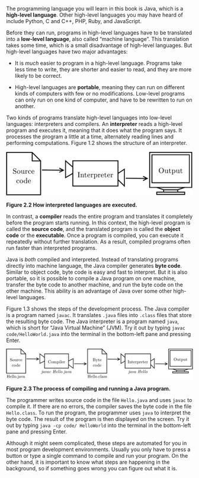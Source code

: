 The programming language you will learn in this book is Java, which is a **high-level language**.
Other high-level languages you may have heard of include Python, C and C++, PHP, Ruby, and JavaScript.


Before they can run, programs in high-level languages have to be translated into a **low-level language**, also called “machine language”.
This translation takes some time, which is a small disadvantage of high-level languages.
But high-level languages have two major advantages:



*  It is *much* easier to program in a high-level language.
Programs take less time to write, they are shorter and easier to read, and they are more likely to be correct.


*  High-level languages are **portable**, meaning they can run on different kinds of computers with few or no modifications.
Low-level programs can only run on one kind of computer, and have to be rewritten to run on another.



Two kinds of programs translate high-level languages into low-level languages: interpreters and compilers.
An **interpreter** reads a high-level program and executes it, meaning that it does what the program says.
It processes the program a little at a time, alternately reading lines and performing computations.
Figure 1.2 shows the structure of an interpreter.

![Figure 2.2 How interpreted languages are executed.](figs/interpreter.jpg)

**Figure 2.2 How interpreted languages are executed.**


In contrast, a **compiler** reads the entire program and translates it completely before the program starts running.
In this context, the high-level program is called the **source code**, and the translated program is called the **object code** or the **executable**.
Once a program is compiled, you can execute it repeatedly without further translation.
As a result, compiled programs often run faster than interpreted programs.


Java is *both* compiled and interpreted.
Instead of translating programs directly into machine language, the Java compiler generates **byte code**.
Similar to object code, byte code is easy and fast to interpret.
But it is also portable, so it is possible to compile a Java program on one machine, transfer the byte code to another machine, and run the byte code on the other machine.
This ability is an advantage of Java over some other high-level languages.


Figure 1.3 shows the steps of the development process.
The Java compiler is a program named `javac`.
It translates `.java` files into `.class` files that store the resulting byte code.
The Java interpreter is a program named `java`, which is short for “Java Virtual Machine” (JVM).
Try it out by typing `javac code/HelloWorld.java` into the terminal in the bottom-left pane and pressing Enter.

![Figure 2.3 The process of compiling and running a Java program.](figs/compiler.jpg)

**Figure 2.3 The process of compiling and running a Java program.**

The programmer writes source code in the file `Hello.java` and uses `javac` to compile it.
If there are no errors, the compiler saves the byte code in the file `Hello.class`.
To run the program, the programmer uses `java` to interpret the byte code.
The result of the program is then displayed on the screen.
Try it out by typing `java -cp code/ HelloWorld` into the terminal in the bottom-left pane and pressing Enter.

Although it might seem complicated, these steps are automated for you in most program development environments.
Usually you only have to press a button or type a single command to compile and run your program.
On the other hand, it is important to know what steps are happening in the background, so if something goes wrong you can figure out what it is.